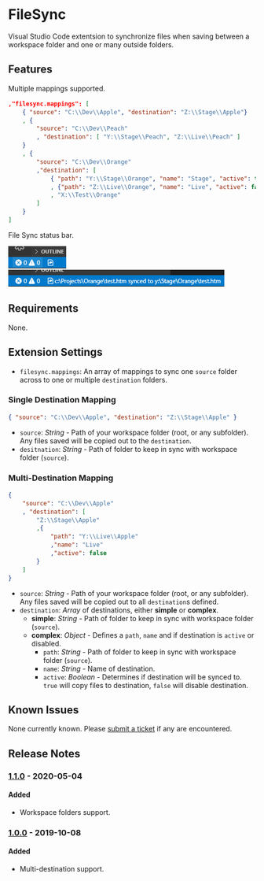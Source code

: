 # FileSync
Visual Studio Code extentsion to synchronize files when saving between a workspace folder and one or many outside folders.

## Features
Multiple mappings supported.
```json
,"filesync.mappings": [
	{ "source": "C:\\Dev\\Apple", "destination": "Z:\\Stage\\Apple"}
	, {
		"source": "C:\\Dev\\Peach"
		, "destination": [ "Y:\\Stage\\Peach", "Z:\\Live\\Peach" ]
	}
	, {
		"source": "C:\\Dev\\Orange"
		,"destination": [
			{ "path": "Y:\\Stage\\Orange", "name": "Stage", "active": true }
			, {"path": "Z:\\Live\\Orange", "name": "Live", "active": false }
			, "X:\\Test\\Orange"
		]
	}
]
```

File Sync status bar.

![fs-statusbar_active](https://raw.githubusercontent.com/CatStarwind/FileSync/master/res/fs-statusbar_active.png)
![fs-statusbar_syncing](https://raw.githubusercontent.com/CatStarwind/FileSync/master/res/fs-statusbar_syncing.png)

## Requirements
None.

## Extension Settings
* `filesync.mappings`: An array of mappings to sync one `source` folder across to one or multiple `destination` folders.

### Single Destination Mapping
```json
{ "source": "C:\\Dev\\Apple", "destination": "Z:\\Stage\\Apple" }
```
* `source`: *String* - Path of your workspace folder (root, or any subfolder). Any files saved will be copied out to the `destination`.
* `desitnation`: *String* - Path of folder to keep in sync with workspace folder (`source`).

### Multi-Destination Mapping
```json
{
	"source": "C:\\Dev\\Apple"
	, "destination": [
		"Z:\\Stage\\Apple"
		,{
			"path": "Y:\\Live\\Apple"
			,"name": "Live"
			,"active": false
		}
	]
}
```
* `source`: *String* - Path of your workspace folder (root, or any subfolder). Any files saved will be copied out to all `destination`s defined.
* ``destination``: *Array* of destinations, either **simple** or **complex**.
  * **simple**: *String* - Path of folder to keep in sync with workspace folder (`source`).
  * **complex**: *Object* - Defines a ``path``, ``name`` and if destination is ``active`` or disabled.
    * ``path``: *String* - Path of folder to keep in sync with workspace folder (`source`).
    * ``name``: *String* - Name of destination.
    * ``active``: *Boolean* - Determines if destination will be synced to. ``true`` will copy files to destination, ``false`` will disable destination.

## Known Issues
None currently known. Please [submit a ticket](https://github.com/CatStarwind/FileSync/issues/new) if any are encountered.

## Release Notes

### [1.1.0] - 2020-05-04
#### Added
- Workspace folders support.

### [1.0.0] - 2019-10-08
#### Added
- Multi-destination support.

[1.1.0]: https://github.com/CatStarwind/FileSync/compare/v1.0.0...v1.1.0
[1.0.0]: https://github.com/CatStarwind/FileSync/releases/tag/v1.0.0